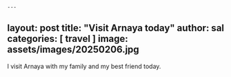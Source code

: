     ---
layout: post
title:  "Visit Arnaya today"
author: sal
categories: [ travel ]
image: assets/images/20250206.jpg
---
I visit Arnaya with my family and my best friend today.

